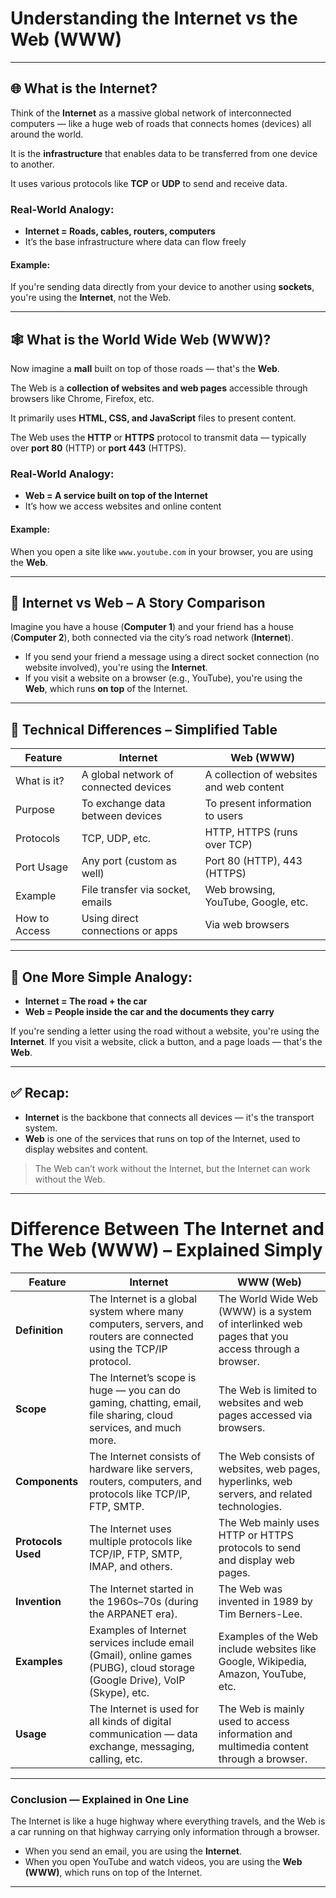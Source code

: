 # Understanding the Internet vs the Web (WWW)

---

## 🌐 What is the Internet?

Think of the **Internet** as a massive global network of interconnected computers — like a huge web of roads that connects homes (devices) all around the world.

It is the **infrastructure** that enables data to be transferred from one device to another.

It uses various protocols like **TCP** or **UDP** to send and receive data.

### Real-World Analogy:

* **Internet = Roads, cables, routers, computers**
* It’s the base infrastructure where data can flow freely

#### Example:

If you're sending data directly from your device to another using **sockets**, you're using the **Internet**, not the Web.

---

## 🕸️ What is the World Wide Web (WWW)?

Now imagine a **mall** built on top of those roads — that's the **Web**.

The Web is a **collection of websites and web pages** accessible through browsers like Chrome, Firefox, etc.

It primarily uses **HTML, CSS, and JavaScript** files to present content.

The Web uses the **HTTP** or **HTTPS** protocol to transmit data — typically over **port 80** (HTTP) or **port 443** (HTTPS).

### Real-World Analogy:

* **Web = A service built on top of the Internet**
* It’s how we access websites and online content

#### Example:

When you open a site like `www.youtube.com` in your browser, you are using the **Web**.

---

## 📖 Internet vs Web – A Story Comparison

Imagine you have a house (**Computer 1**) and your friend has a house (**Computer 2**), both connected via the city’s road network (**Internet**).

* If you send your friend a message using a direct socket connection (no website involved), you're using the **Internet**.
* If you visit a website on a browser (e.g., YouTube), you're using the **Web**, which runs **on top** of the Internet.

---

## 🔧 Technical Differences – Simplified Table

| Feature       | Internet                              | Web (WWW)                                |
| ------------- | ------------------------------------- | ---------------------------------------- |
| What is it?   | A global network of connected devices | A collection of websites and web content |
| Purpose       | To exchange data between devices      | To present information to users          |
| Protocols     | TCP, UDP, etc.                        | HTTP, HTTPS (runs over TCP)              |
| Port Usage    | Any port (custom as well)             | Port 80 (HTTP), 443 (HTTPS)              |
| Example       | File transfer via socket, emails      | Web browsing, YouTube, Google, etc.      |
| How to Access | Using direct connections or apps      | Via web browsers                         |

---

## 🧠 One More Simple Analogy:

* **Internet = The road + the car**
* **Web = People inside the car and the documents they carry**

If you're sending a letter using the road without a website, you're using the **Internet**.
If you visit a website, click a button, and a page loads — that's the **Web**.

---

## ✅ Recap:

* **Internet** is the backbone that connects all devices — it's the transport system.
* **Web** is one of the services that runs on top of the Internet, used to display websites and content.

> The Web can’t work without the Internet, but the Internet can work without the Web.

---

# Difference Between The Internet and The Web (WWW) – Explained Simply

| Feature       | Internet                                                                                     | WWW (Web)                                                                                      |
|---------------|----------------------------------------------------------------------------------------------|------------------------------------------------------------------------------------------------|
| **Definition** | The Internet is a global system where many computers, servers, and routers are connected using the TCP/IP protocol. | The World Wide Web (WWW) is a system of interlinked web pages that you access through a browser. |
| **Scope**     | The Internet’s scope is huge — you can do gaming, chatting, email, file sharing, cloud services, and much more. | The Web is limited to websites and web pages accessed via browsers.                            |
| **Components** | The Internet consists of hardware like servers, routers, computers, and protocols like TCP/IP, FTP, SMTP. | The Web consists of websites, web pages, hyperlinks, web servers, and related technologies.    |
| **Protocols Used** | The Internet uses multiple protocols like TCP/IP, FTP, SMTP, IMAP, and others.                    | The Web mainly uses HTTP or HTTPS protocols to send and display web pages.                      |
| **Invention** | The Internet started in the 1960s–70s (during the ARPANET era).                               | The Web was invented in 1989 by Tim Berners-Lee.                                               |
| **Examples**  | Examples of Internet services include email (Gmail), online games (PUBG), cloud storage (Google Drive), VoIP (Skype), etc. | Examples of the Web include websites like Google, Wikipedia, Amazon, YouTube, etc.             |
| **Usage**    | The Internet is used for all kinds of digital communication — data exchange, messaging, calling, etc. | The Web is mainly used to access information and multimedia content through a browser.          |

---

### Conclusion — Explained in One Line

The Internet is like a huge highway where everything travels, and the Web is a car running on that highway carrying only information through a browser.

- When you send an email, you are using the **Internet**.  
- When you open YouTube and watch videos, you are using the **Web (WWW)**, which runs on top of the Internet.

---